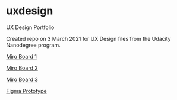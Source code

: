 # uxdesign
UX Design Portfolio

Created repo on 3 March 2021 for UX Design files from the Udacity Nanodegree program.

[Miro Board 1](https://miro.com/app/board/o9J_lQWlW-U=/)

[Miro Board 2](https://miro.com/app/board/o9J_lOXs54c=/)

[Miro Board 3](https://miro.com/app/board/o9J_lLM0-4c=/)

[Figma Prototype](https://www.figma.com/file/eoGG68YonK6qIyw3dkCmkb/Udacity-UX-Design-Project?node-id=111%3A0)
